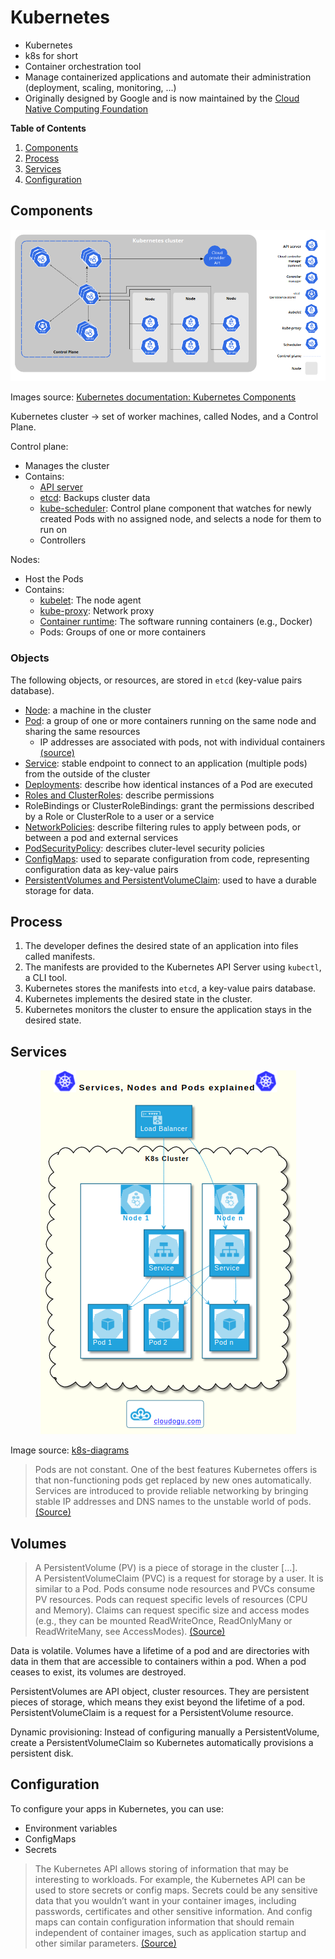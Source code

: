 # Kubernetes

- Kubernetes
- k8s for short
- Container orchestration tool
- Manage containerized applications and automate their administration (deployment, scaling, monitoring, ...)
- Originally designed by Google and is now maintained by the [Cloud Native Computing Foundation](https://www.cncf.io/)

**Table of Contents**

1. [Components](#components)
2. [Process](#process)
3. [Services](#services)
4. [Configuration](#configuration)

## Components

<p align="center">
  <img src="assets/components-of-kubernetes.png" alt="Kubernetes cluster components" />
</p>

Images source: [Kubernetes documentation: Kubernetes Components](https://kubernetes.io/docs/concepts/overview/components/)

Kubernetes cluster -> set of worker machines, called Nodes, and a Control Plane.

Control plane:
- Manages the cluster
- Contains:
  - [API server](https://kubernetes.io/docs/concepts/overview/components/#kube-apiserver)
  - [etcd](https://kubernetes.io/docs/concepts/overview/components/#etcd): Backups cluster data
  - [kube-scheduler](https://kubernetes.io/docs/concepts/overview/components/#kube-scheduler): Control plane component that watches for newly created Pods with no assigned node, and selects a node for them to run on
  - Controllers

Nodes:
- Host the Pods
- Contains:
  - [kubelet](https://kubernetes.io/docs/reference/command-line-tools-reference/kubelet/): The node agent
  - [kube-proxy](https://kubernetes.io/docs/reference/command-line-tools-reference/kube-proxy/): Network proxy
  - [Container runtime](https://kubernetes.io/docs/setup/production-environment/container-runtimes/): The software running containers (e.g., Docker)
  - Pods: Groups of one or more containers

### Objects

The following objects, or resources, are stored in `etcd` (key-value pairs database).

- [Node](https://kubernetes.io/docs/concepts/architecture/nodes/): a machine in the cluster
- [Pod](https://kubernetes.io/docs/concepts/workloads/pods/): a group of one or more containers running on the same node and sharing the same resources
  - IP addresses are associated with pods, not with individual containers [(source)](https://container.training/kube-selfpaced.yml.html)
- [Service](https://kubernetes.io/docs/concepts/services-networking/service/): stable endpoint to connect to an application (multiple pods) from the outside of the cluster
- [Deployments](https://kubernetes.io/docs/concepts/workloads/controllers/deployment/): describe how identical instances of a Pod are executed
- [Roles and ClusterRoles](https://kubernetes.io/docs/reference/access-authn-authz/rbac/): describe permissions
- RoleBindings or ClusterRoleBindings: grant the permissions described by a Role or ClusterRole to a user or a service
- [NetworkPolicies](https://kubernetes.io/docs/concepts/services-networking/network-policies/): describe filtering rules to apply between pods, or between a pod and external services
- [PodSecurityPolicy](https://kubernetes.io/docs/concepts/policy/pod-security-policy/): describes cluter-level security policies
- [ConfigMaps](https://kubernetes.io/docs/concepts/configuration/configmap/): used to separate configuration from code, representing configuration data as key-value pairs
- [PersistentVolumes and PersistentVolumeClaim](https://kubernetes.io/docs/concepts/storage/persistent-volumes/#reserving-a-persistentvolume): used to have a durable storage for data.

## Process

1. The developer defines the desired state of an application into files called manifests.
2. The manifests are provided to the Kubernetes API Server using `kubectl`, a CLI tool.
3. Kubernetes stores the manifests into `etcd`, a key-value pairs database.
4. Kubernetes implements the desired state in the cluster.
5. Kubernetes monitors the cluster to ensure the application stays in the desired state.

## Services

<p align="center">
  <img src="assets/service-pod.png" alt="Service and Pod diagram" />
</p>

Image source: [k8s-diagrams](https://github.com/cloudogu/k8s-diagrams)

> Pods are not constant. One of the best features Kubernetes offers is that non-functioning pods get replaced by new ones automatically. Services are introduced to provide reliable networking by bringing stable IP addresses and DNS names to the unstable world of pods.  [(Source)](https://phoenixnap.com/kb/understanding-kubernetes-architecture-diagrams)

## Volumes

> A PersistentVolume (PV) is a piece of storage in the cluster [...].  
A PersistentVolumeClaim (PVC) is a request for storage by a user. It is similar to a Pod. Pods consume node resources and PVCs consume PV resources. Pods can request specific levels of resources (CPU and Memory). Claims can request specific size and access modes (e.g., they can be mounted ReadWriteOnce, ReadOnlyMany or ReadWriteMany, see AccessModes). [(Source)](https://kubernetes.io/docs/concepts/storage/persistent-volumes/)

Data is volatile. Volumes have a lifetime of a pod and are directories with data in them that are accessible to containers within a pod. When a pod ceases to exist, its volumes are destroyed.

PersistentVolumes are API object, cluster resources. They are persistent pieces of storage, which means they exist beyond the lifetime of a pod.  
PersistentVolumeClaim is a request for a PersistentVolume resource.

Dynamic provisioning: Instead of configuring manually a PersistentVolume, create a PersistentVolumeClaim so Kubernetes automatically provisions a persistent disk.

## Configuration

To configure your apps in Kubernetes, you can use:

- Environment variables
- ConfigMaps
- Secrets

> The Kubernetes API allows storing of information that may be interesting to workloads. For example, the Kubernetes API can be used to store secrets or config maps. Secrets could be any sensitive data that you wouldn’t want in your container images, including passwords, certificates and other sensitive information. And config maps can contain configuration information that should remain independent of container images, such as application startup and other similar parameters.  [(Source)](https://thenewstack.io/kubernetes-design-and-development-explained/)
